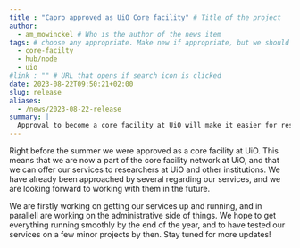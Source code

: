 ```yaml
---
title : "Capro approved as UiO Core facility" # Title of the project
author: 
  - am_mowinckel # Who is the author of the news item
tags: # choose any appropriate. Make new if appropriate, but we should not have too many overall categories. 
  - core-facilty
  - hub/node
  - uio
#link : "" # URL that opens if search icon is clicked
date: 2023-08-22T09:50:21+02:00
slug: release
aliases: 
  - /news/2023-08-22-release
summary: |
  Approval to become a core facility at UiO will make it easier for researchers to use Capro's services.
---
```


Right before the summer we were approved as a core facility at UiO. 
This means that we are now a part of the core facility network at UiO, and that we can offer our services to researchers at UiO and other institutions.
We have already been approached by several regarding our services, and we are looking forward to working with them in the future.

We are firstly working on getting our services up and running, and in parallell are working on the administrative side of things.
We hope to get everything running smoothly by the end of the year, and to have tested our services on a few minor projects by then.
Stay tuned for more updates!